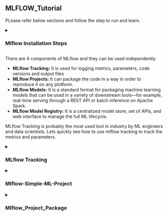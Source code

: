 
## MLFLOW_Tutorial

PLease refer below sections and follow the step to run and learn.

<details><summary> <h3> Mlflow Installation Steps </h3> </summary>
<p>

#### Step1: Run a below command to install a mlflow(You can run this command in jupyter notebook cell as well)
```ruby
pip install mlflow
```
#### Step2: Check version of mlflow
```ruby
# for command line
mlflow --version

# For jupyter notebook
mlflow.__version__
```  
#### (Optional)Step3: It is recommend to create an new environment before installting mlflow
```ruby
conda create -n mlflow_env
conda activate mlflow_env
pip install mlflow
```    
</p>
</details>





There are 4 components of MLflow and they can be used independently.
* <strong> MLflow Tracking:</strong> It is used for logging metrics, parameters, code versions and output files
* <strong> MLflow Projects:</strong> It can package the code in a way in order to reproduce it on any plotform.
* <strong> MLflow Models:</strong> It is a standard format for packaging machine learning models that can be used in a variety of downstream tools—for example, real-time serving through a REST API or batch inference on Apache Spark. 
* <strong> MLflow Model Registry:</strong> It is a centralized model store, set of APIs, and web interface to manage the full ML lifecycle.

MLflow Tracking is probably the most used tool in industry by ML engineers and data scientists. Lets quickly see how to use mlflow tracking to track the metrics and parameters. <br>

<details><summary> <h3> MLflow Tracking </h3> </summary> 
<p>

You can copy and paste below code in jupyter notebook named [train.ipynb]("https://github.com/ShubhPatil95/MLFlow-Tutorial/blob/main/train.ipynb")

```ruby
import mlflow

if __name__ == "__main__":
    mlflow.log_param("Param-1", "Apple")
    mlflow.log_param("Param-2", 11)
    mlflow.log_metric("Metrics-1",12)
    mlflow.log_metric("Metrics-2",20.5)

    with open("test.txt", "w") as f:
        f.write("hello world!")
    mlflow.log_artifact("test.txt")
```
Now run below line in next cell of train.ipynb and you will get URL UI like http://127.0.0.1:5000.
```ruby
mlflow ui
```
 Go to URL http://127.0.0.1:5000 and you will see output as below.<br>
<img src="https://github.com/ShubhPatil95/MLFlow-Tutorial/blob/main/images/UI-outputs-1.jpg" alt="UI output-1">

You can click on run and you will see below page showing all detail with test.txt file.

<img src="https://github.com/ShubhPatil95/MLFlow-Tutorial/blob/main/images/UI-outputs-1-Inside.png" alt="UI-outputs-1-Inside">
</p>
</details>



<details><summary> <h3> Mlflow-Simple-ML-Project </h3> </summary>
<p>

#### Step1: Create a folder Mlflow_Project_Package and move inside the folder
```ruby
mkdir Mlflow_Simple_ML_Project
cd Mlflow_Simple_ML_Project
```
#### Step2: Create a train.py by copying code from here [train.py](https://github.com/ShubhPatil95/MLFLOW_Tutorial/blob/main/Mlflow_Simple_ML_Project/train.py)
```ruby
nano train.py
```  
#### Step3: Lets try to understand train.py/
```ruby
with mlflow.start_run():   # The parameters,metrics and artifacts under indentation of this line will be recorded.

    mlflow.log_param("param_name",param_value)  # It will log the paramters

    mlflow.log_metric("metric_name", metric_value)  # IT will log the metrics
  
    mlflow.sklearn.log_model(model, "model_name")    # It will record model created by sklearn
```

#### Step4: Lets run train.py and wait till successful execution.
  
```ruby
python3 train.py
```   
    
#### Step5: You will notice that new folder under mlruns will be created.
  
```ruby
ls  # this command will show mlruns folder is created
```
  
#### Step6: Now its time to go to mlflow UI to see systematically presented parameters, metrics and artificats. Then it will generated URL for UI: http://127.0.0.1:5000.
```ruby
mlflow ui
```
  
#### Step7: On UI you will see all the metrics and logs we have recorded through our code. Explore this UI and enjoy it.
  
</p>
</details>





<details><summary> <h3> Mlflow_Project_Package </h3> </summary>
<p>

#### Step1: Create a folder Mlflow_Project_Package and move inside of it
```ruby
mkdir Mlflow_Project_Package
cd Mlflow_Project_Package
```
#### Step2: Create a new conda env
```ruby
conda create -n mlflow_env python=3.7 -y

conda activate mlflow_env
```
#### Step3: Create a python file train.py and copy paste code from [train.py](https://github.com/ShubhPatil95/MLFLOW_Tutorial/blob/main/Mlflow_Project_Package/train.py) or You can create train.ipynb file from [train.ipynb](https://github.com/ShubhPatil95/MLFlow-Tutorial/blob/main/train.ipynb)
```ruby
nano train.py
```
#### Step4: Create requirements.txt and paste code from [requirements.txt](https://github.com/ShubhPatil95/MLFLOW_Tutorial/blob/main/Mlflow_Project_Package/requirements.txt) and then run second command
```ruby
nano requirements.txt
pip install -r requirements.txt
```
#### Step5: Check if train.py is running
```ruby
python3 train.py  
```
#### Step6: run below command and check if results are logged into mlflow ui. If you have train.ipynb file in step3 then you can run this command in next cell of jupyter notebook as well.
```ruby
mlflow ui
```
#### Step7: Create [conda.yaml](https://github.com/ShubhPatil95/MLFLOW_Tutorial/blob/main/Mlflow_Project_Package/conda.yaml) exporting depencies into it or you can go to mlflow ui and copy paste same conda.yaml file.
```ruby
conda env export > conda.yaml
```
#### Step8: Create file under name MLproject and copy paste from [MLproject](https://github.com/ShubhPatil95/MLFLOW_Tutorial/blob/main/Mlflow_Project_Package/MLproject)
```ruby
nano MLproject
```
#### Step9: Run below command to check if package is running(second command will run it in local existing conda)
```ruby
mlflow run . -P intercept=False
mlflow run . -P intercept=False --no-conda
```
#### Step10: How to share your project??<br>
just share below four file and ask to run command <strong>mlflow run .</strong>
```ruby
  1. requirements.txt
  2. train.py
  3. conda.yaml 
  4. MLproject 
````
#### Step11: How to run project from github? <br> (make sure code on github is directly inside repo not under any folder of repo) Run below command.
```ruby
 # mlflow run git@github.com:Username/Repo_Name --version branch_name
   mlflow run git@github.com:ShubhPatil95/Mlflow_Project_Package --version main -P intercept=True
```
 #### Step12: mlflow run using python API, just create file [MLFlow_Project_API.py](https://github.com/ShubhPatil95/Mlflow_Project_Package/blob/main/MLFlow_Project_API.py)
```ruby
 python3 MLFlow_Project_API.py
```
  
</p>
</details>




